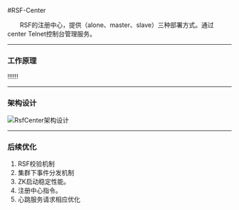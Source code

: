 #RSF-Center

&emsp;&emsp;RSF的注册中心，提供（alone、master、slave）三种部署方式。通过center Telnet控制台管理服务。

----------
### 工作原理
!!!!!!

----------
### 架构设计
![RsfCenter架构设计](http://project.hasor.net/resources/005201_W9C1_1166271.jpg)

----------
### 后续优化
1. RSF校验机制
2. 集群下事件分发机制
3. ZK启动稳定性能。
4. 注册中心指令。
5. 心跳服务请求相应优化